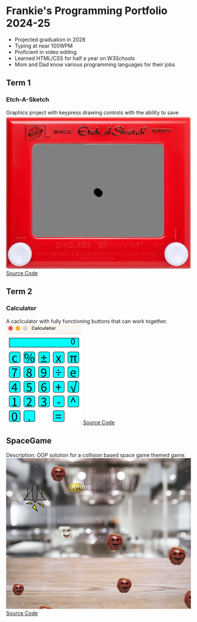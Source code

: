 # Frankie's Programming Portfolio 2024-25
* Projected graduation in 2028
* Typing at near 100WPM
* Proficient in video editing
* Learned HTML/CSS for half a year on W3Schools
* Mom and Dad know various programming languages for their jobs

## Term 1
### Etch-A-Sketch
Graphics project with keypress drawing controls with the ability to save
![Running App](https://github.com/Fronkthechonk/programmingportfolio/blob/main/images/etch.png?raw=true)
[Source Code](https://github.com/Fronkthechonk/programmingportfolio/blob/main/src/term1/Etch_a_Sketch/Etch_a_Sketch.pde)
## Term 2
### Calculator
A caclculator with fully functioning buttons that can work together. 
![Running App](https://github.com/Fronkthechonk/programmingportfolio/blob/main/images/calc.png?raw=true) 
[Source Code](https://github.com/Fronkthechonk/programmingportfolio/blob/main/src/term1/Etch_a_Sketch/Etch_a_Sketch.pde)
## SpaceGame
Description: OOP solution for a collision based space game themed game.
![Running App](https://github.com/Fronkthechonk/programmingportfolio/blob/main/images/Screenshot%202024-12-02%20at%2011.33.02%20AM.png?raw=true) 
[Source Code](https://github.com/Fronkthechonk/programmingportfolio/tree/main/src/term2/Final%20Space%20Game?)
